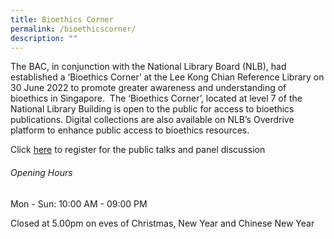 ```yaml
---
title: Bioethics Corner
permalink: /bioethicscorner/
description: ""
---
```

The BAC, in conjunction with the National Library Board (NLB), had established a ‘Bioethics Corner’ at the Lee Kong Chian Reference Library on 30 June 2022 to promote greater awareness and understanding of bioethics in Singapore.  The ‘Bioethics Corner’, located at level 7 of the National Library Building is open to the public for access to bioethics publications. Digital collections are also available on NLB’s Overdrive platform to enhance public access to bioethics resources.

Click [here](https://www.eventbrite.sg/e/pushing-the-frontiers-of-big-data-ai-with-biomedical-ethics-tickets-429558760817) to register for the public talks and panel discussion

###### Opening Hours

Mon - Sun: 10:00 AM - 09:00 PM

Closed at 5.00pm on eves of Christmas, New Year and Chinese New Year